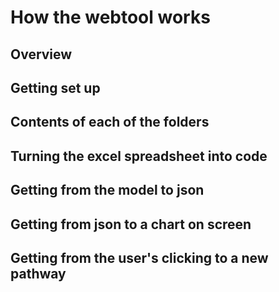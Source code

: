 # How the webtool works

## Overview 

## Getting set up

## Contents of each of the folders

## Turning the excel spreadsheet into code

## Getting from the model to json

## Getting from json to a chart on screen

## Getting from the user's clicking to a new pathway
